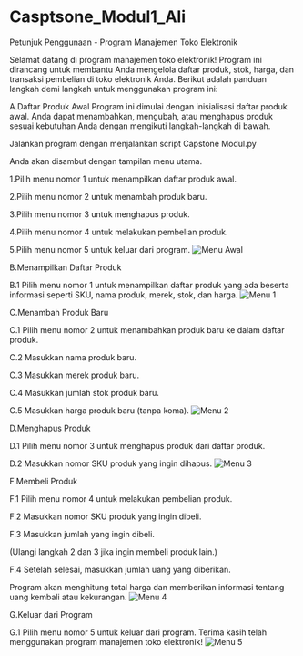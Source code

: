 # Casptsone_Modul1_Ali

Petunjuk Penggunaan - Program Manajemen Toko Elektronik


Selamat datang di program manajemen toko elektronik! Program ini dirancang untuk membantu Anda mengelola daftar produk, stok, harga, dan transaksi pembelian di toko elektronik Anda. Berikut adalah panduan langkah demi langkah untuk menggunakan program ini:

  A.Daftar Produk Awal
Program ini dimulai dengan inisialisasi daftar produk awal. Anda dapat menambahkan, mengubah, atau menghapus produk sesuai kebutuhan Anda dengan mengikuti langkah-langkah di bawah.

Jalankan program dengan menjalankan script Capstone Modul.py

Anda akan disambut dengan tampilan menu utama.

1.Pilih menu nomor 1 untuk menampilkan daftar produk awal.

2.Pilih menu nomor 2 untuk menambah produk baru.

3.Pilih menu nomor 3 untuk menghapus produk.

4.Pilih menu nomor 4 untuk melakukan pembelian produk.

5.Pilih menu nomor 5 untuk keluar dari program.
![Menu Awal](https://github.com/AliWafaar/Casptsone_Modul1_Ali/assets/141825588/7c4def44-cb31-4a8a-85cf-5127c3ede51d)


  B.Menampilkan Daftar Produk

B.1 Pilih menu nomor 1 untuk menampilkan daftar produk yang ada beserta informasi seperti SKU, nama produk, merek, stok, dan harga.
![Menu 1](https://github.com/AliWafaar/Casptsone_Modul1_Ali/assets/141825588/46f75f8c-d08d-4a4a-84ca-8f57e5c4a92c)

  C.Menambah Produk Baru

C.1 Pilih menu nomor 2 untuk menambahkan produk baru ke dalam daftar produk.

C.2 Masukkan nama produk baru.

C.3 Masukkan merek produk baru.

C.4 Masukkan jumlah stok produk baru.

C.5 Masukkan harga produk baru (tanpa koma).
![Menu 2](https://github.com/AliWafaar/Casptsone_Modul1_Ali/assets/141825588/f04862f2-02f1-4f7a-aeb5-8d4652af3787)

D.Menghapus Produk

D.1 Pilih menu nomor 3 untuk menghapus produk dari daftar produk.

D.2 Masukkan nomor SKU produk yang ingin dihapus.
![Menu 3](https://github.com/AliWafaar/Casptsone_Modul1_Ali/assets/141825588/8e6b2841-b66f-4171-9531-bba9ce3e3a5f)

F.Membeli Produk

F.1 Pilih menu nomor 4 untuk melakukan pembelian produk.

F.2 Masukkan nomor SKU produk yang ingin dibeli.

F.3 Masukkan jumlah yang ingin dibeli.

(Ulangi langkah 2 dan 3 jika ingin membeli produk lain.)

F.4 Setelah selesai, masukkan jumlah uang yang diberikan.

Program akan menghitung total harga dan memberikan informasi tentang uang kembali atau kekurangan.
![Menu 4](https://github.com/AliWafaar/Casptsone_Modul1_Ali/assets/141825588/205460ff-83ec-4cdc-b21f-4970052d5058)

G.Keluar dari Program

G.1 Pilih menu nomor 5 untuk keluar dari program. Terima kasih telah menggunakan program manajemen toko elektronik!
![Menu 5](https://github.com/AliWafaar/Casptsone_Modul1_Ali/assets/141825588/5759b23c-d770-4281-8972-0a7f1ed2bb33)
